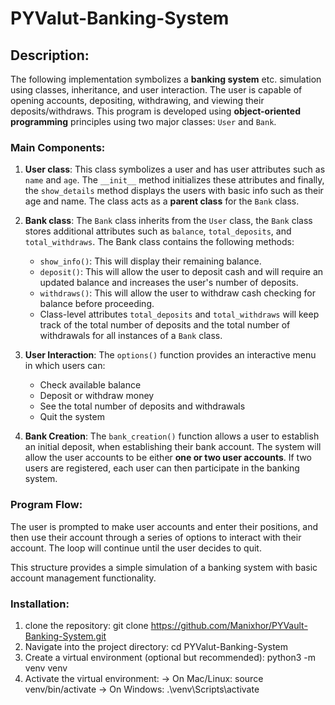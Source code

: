 # PYValut-Banking-System 

## Description:
The following implementation symbolizes a **banking system** etc. simulation using classes, inheritance, and user interaction. The user is capable of opening accounts, depositing, withdrawing, and viewing their deposits/withdraws. This program is developed using **object-oriented programming** principles using two major classes: `User` and `Bank`.

### Main Components:

1. **User class**: This class symbolizes a user and has user attributes such as `name` and `age`. The `__init__` method initializes these attributes and finally, the `show_details` method displays the users with basic info such as their age and name. The class acts as a **parent class** for the `Bank` class.

2. **Bank class**: The `Bank` class inherits from the `User` class, the `Bank` class stores additional attributes such as `balance`, `total_deposits`, and `total_withdraws`. The Bank class contains the following methods:
   
   * `show_info()`: This will display their remaining balance.
   * `deposit()`: This will allow the user to deposit cash and will require an updated balance and increases the user's number of deposits.
   * `withdraws()`: This will allow the user to withdraw cash checking for balance before proceeding.
   * Class-level attributes `total_deposits` and `total_withdraws` will keep track of the total number of deposits and the total number of withdrawals for all instances of a `Bank` class.
3. **User Interaction**: The `options()` function provides an interactive menu in which users can:

   * Check available balance
   * Deposit or withdraw money
   * See the total number of deposits and withdrawals
   * Quit the system

4. **Bank Creation**: The `bank_creation()` function allows a user to establish an initial deposit, when establishing their bank account. The system will allow the user accounts to be either **one or two user accounts**. If two users are registered, each user can then participate in the banking system.

### Program Flow:

The user is prompted to make user accounts and enter their positions, and then use their account through a series of options to interact with their account. The loop will continue until the user decides to quit.

This structure provides a simple simulation of a banking system with basic account management functionality.


### Installation:

1. clone the repository:
    git clone https://github.com/Manixhor/PYVault-Banking-System.git
2. Navigate into the project directory:
    cd PYValut-Banking-System
3. Create a virtual environment (optional but recommended):
    python3 -m venv venv
4. Activate the virtual environment:
    -> On Mac/Linux:
        source venv/bin/activate
    -> On Windows:
        .\venv\Scripts\activate
